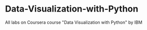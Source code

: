 # Data-Visualization-with-Python
All labs on Coursera course "Data Visualization with Python" by IBM
